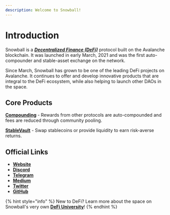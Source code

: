 ```yaml
---
description: Welcome to Snowball!
---
```


# Introduction

Snowball is a [_**Decentralized Finance (DeFi)**_](resources/defi-glossary.md#decentralized-finance-defi) protocol built on the Avalanche blockchain. It was launched in early March, 2021 and was the first auto-compounder and stable-asset exchange on the network.

Since March, Snowball has grown to be one of the leading DeFi projects on Avalanche. It continues to offer and develop innovative products that are integral to the DeFi ecosystem, while also helping to launch other DAOs in the space.

## **Core Products**

[**Compounding**](our-products/compounding.md) - Rewards from other protocols are auto-compounded and fees are reduced through community pooling.

[**StableVault**](our-products/stablevault.md) - Swap stablecoins or provide liquidity to earn risk-averse returns.

## Official Links

* [**Website**](https://app.snowball.network)
* [**Discord**](https://discord.gg/BGpEHvehMz)
* [**Telegram**](https://t.me/throwsnowballs)
* [**Medium**](https://medium.com/snowball-finance)
* [**Twitter**](https://twitter.com/snowballdefi)
* [**GitHub**](https://github.com/Snowball-Finance)

{% hint style="info" %}
New to DeFi? Learn more about the space on Snowball's very own [**DeFi University**](defi-university/introduction.md)!
{% endhint %}
